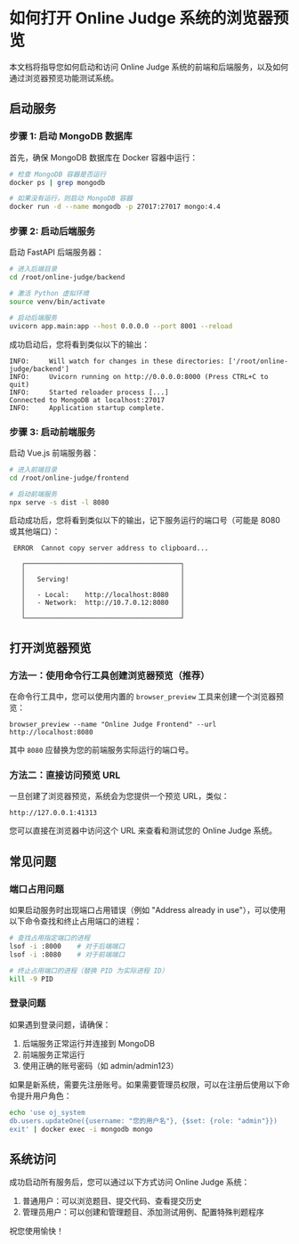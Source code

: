 # 如何打开 Online Judge 系统的浏览器预览

本文档将指导您如何启动和访问 Online Judge 系统的前端和后端服务，以及如何通过浏览器预览功能测试系统。

## 启动服务

### 步骤 1: 启动 MongoDB 数据库

首先，确保 MongoDB 数据库在 Docker 容器中运行：

```bash
# 检查 MongoDB 容器是否运行
docker ps | grep mongodb

# 如果没有运行，则启动 MongoDB 容器
docker run -d --name mongodb -p 27017:27017 mongo:4.4
```

### 步骤 2: 启动后端服务

启动 FastAPI 后端服务器：

```bash
# 进入后端目录
cd /root/online-judge/backend

# 激活 Python 虚拟环境
source venv/bin/activate

# 启动后端服务
uvicorn app.main:app --host 0.0.0.0 --port 8001 --reload
```

成功启动后，您将看到类似以下的输出：

```
INFO:     Will watch for changes in these directories: ['/root/online-judge/backend']
INFO:     Uvicorn running on http://0.0.0.0:8000 (Press CTRL+C to quit)
INFO:     Started reloader process [...]
Connected to MongoDB at localhost:27017
INFO:     Application startup complete.
```

### 步骤 3: 启动前端服务

启动 Vue.js 前端服务器：

```bash
# 进入前端目录
cd /root/online-judge/frontend

# 启动前端服务
npx serve -s dist -l 8080
```

启动成功后，您将看到类似以下的输出，记下服务运行的端口号（可能是 8080 或其他端口）：

```
 ERROR  Cannot copy server address to clipboard...

   ┌───────────────────────────────────────┐
   │                                       │
   │   Serving!                            │
   │                                       │
   │   - Local:    http://localhost:8080   │
   │   - Network:  http://10.7.0.12:8080   │
   │                                       │
   └───────────────────────────────────────┘
```

## 打开浏览器预览

### 方法一：使用命令行工具创建浏览器预览（推荐）

在命令行工具中，您可以使用内置的 `browser_preview` 工具来创建一个浏览器预览：

```
browser_preview --name "Online Judge Frontend" --url http://localhost:8080
```

其中 `8080` 应替换为您的前端服务实际运行的端口号。

### 方法二：直接访问预览 URL

一旦创建了浏览器预览，系统会为您提供一个预览 URL，类似：

```
http://127.0.0.1:41313
```

您可以直接在浏览器中访问这个 URL 来查看和测试您的 Online Judge 系统。

## 常见问题

### 端口占用问题

如果启动服务时出现端口占用错误（例如 "Address already in use"），可以使用以下命令查找和终止占用端口的进程：

```bash
# 查找占用指定端口的进程
lsof -i :8000    # 对于后端端口
lsof -i :8080    # 对于前端端口

# 终止占用端口的进程（替换 PID 为实际进程 ID）
kill -9 PID
```

### 登录问题

如果遇到登录问题，请确保：

1. 后端服务正常运行并连接到 MongoDB
2. 前端服务正常运行
3. 使用正确的账号密码（如 admin/admin123）

如果是新系统，需要先注册账号。如果需要管理员权限，可以在注册后使用以下命令提升用户角色：

```bash
echo 'use oj_system
db.users.updateOne({username: "您的用户名"}, {$set: {role: "admin"}})
exit' | docker exec -i mongodb mongo
```

## 系统访问

成功启动所有服务后，您可以通过以下方式访问 Online Judge 系统：

1. 普通用户：可以浏览题目、提交代码、查看提交历史
2. 管理员用户：可以创建和管理题目、添加测试用例、配置特殊判题程序

祝您使用愉快！
